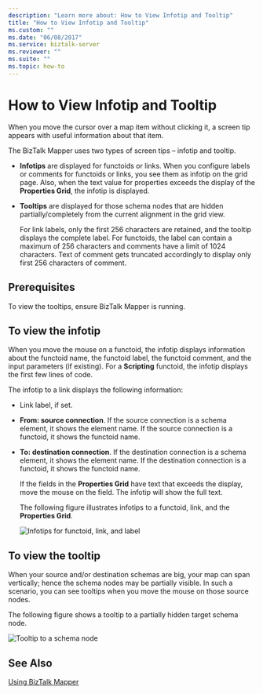 ```yaml
---
description: "Learn more about: How to View Infotip and Tooltip"
title: "How to View Infotip and Tooltip"
ms.custom: ""
ms.date: "06/08/2017"
ms.service: biztalk-server
ms.reviewer: ""
ms.suite: ""
ms.topic: how-to
---
```

# How to View Infotip and Tooltip
When you move the cursor over a map item without clicking it, a screen tip appears with useful information about that item.  
  
 The BizTalk Mapper uses two types of screen tips – infotip and tooltip.  
  
- **Infotips** are displayed for functoids or links. When you configure labels or comments for functoids or links, you see them as infotip on the grid page. Also, when the text value for properties exceeds the display of the **Properties Grid**, the infotip is displayed.  
  
- **Tooltips** are displayed for those schema nodes that are hidden partially/completely from the current alignment in the grid view.  
  
  For link labels, only the first 256 characters are retained, and the tooltip displays the complete label. For functoids, the label can contain a maximum of 256 characters and comments have a limit of 1024 characters. Text of comment gets truncated accordingly to display only first 256 characters of comment.  
  
## Prerequisites  
 To view the tooltips, ensure BizTalk Mapper is running.  
  
## To view the infotip  
 When you move the mouse on a functoid, the infotip displays information about the functoid name, the functoid label, the functoid comment, and the input parameters (if existing). For a **Scripting** functoid, the infotip displays the first few lines of code.  
  
 The infotip to a link displays the following information:  
  
- Link label, if set.  
  
- **From: source connection**. If the source connection is a schema element, it shows the element name. If the source connection is a functoid, it shows the functoid name.  
  
- **To: destination connection**. If the destination connection is a schema element, it shows the element name. If the destination connection is a functoid, it shows the functoid name.  
  
  If the fields in the **Properties Grid** have text that exceeds the display, move the mouse on the field. The infotip will show the full text.  
  
  The following figure illustrates infotips to a functoid, link, and the **Properties Grid**.  
  
  ![Infotips for functoid, link, and label](../core/media/viewing-infotips.gif "Viewing_infotips")  
  
## To view the tooltip  
 When your source and/or destination schemas are big, your map can span vertically; hence the schema nodes may be partially visible. In such a scenario, you can see tooltips when you move the mouse on those source nodes.  
  
 The following figure shows a tooltip to a partially hidden target schema node.  
  
 ![Tooltip to a schema node](../core/media/viewing-tooltips.gif "Viewing_tooltips")  
  
## See Also  
 [Using BizTalk Mapper](../core/using-biztalk-mapper.md)
